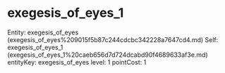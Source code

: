 # exegesis_of_eyes_1

Entity: exegesis_of_eyes (exegesis_of_eyes%209015f5b87c244cdcbc342228a7647cd4.md)
Self: exegesis_of_eyes_1 (exegesis_of_eyes_1%20caeb656d7d724dcabd90f4689633af3e.md)
entityKey: exegesis_of_eyes
level: 1
pointCost: 1

[](Untitled%20533267fb67e640f089cd7b551fbe5428.md)